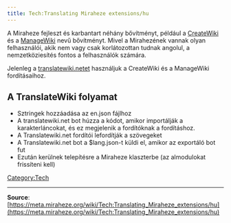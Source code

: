 ```yaml
---
title: Tech:Translating Miraheze extensions/hu
---
```



A Miraheze fejleszt és karbantart néhány bővítményt, például a [CreateWiki](https://meta.miraheze.org/wiki/github:miraheze/CreateWiki) és a [ManageWiki](https://meta.miraheze.org/wiki/github:miraheze/ManageWiki) nevű bővítményt. Mivel a Mirahezének vannak olyan felhasználói, akik nem vagy csak korlátozottan tudnak angolul, a nemzetköziesítés fontos a felhasználók számára.

Jelenleg a [translatewiki.netet](https://meta.miraheze.org/wiki/translatewiki:) használjuk a CreateWiki és a ManageWiki fordításaihoz.

## A TranslateWiki folyamat 

* Sztringek hozzáadása az en.json fájlhoz
* A translatewiki.net bot húzza a kódot, amikor importálják a karakterláncokat, és ez megjelenik a fordítóknak a fordításhoz.
* A Translatewiki.net fordítói lefordítják a szövegeket
* A Translatewiki.net bot a $lang.json-t küldi el, amikor az exportáló bot fut
* Ezután kerülnek telepítésre a Miraheze klaszterbe (az almodulokat frissíteni kell)

[Category:Tech](https://meta.miraheze.org/wiki/Category:Tech)

----
**Source**: [https://meta.miraheze.org/wiki/Tech:Translating_Miraheze_extensions/hu](https://meta.miraheze.org/wiki/Tech:Translating_Miraheze_extensions/hu)